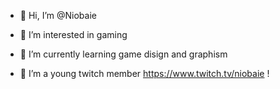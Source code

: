 - 👋 Hi, I’m @Niobaie
- 👀 I’m interested in gaming
- 🌱 I’m currently learning game disign and graphism

- 🎥 I’m a young twitch member https://www.twitch.tv/niobaie !

<!---
Niobaie/Niobaie is a ✨ special ✨ repository because its `README.md` (this file) appears on your GitHub profile.
You can click the Preview link to take a look at your changes.
--->
